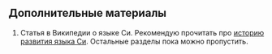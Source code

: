 ## Дополнительные материалы

1. Статья в Википедии о языке Си. Рекомендую прочитать про [историю развития языка Си](https://ru.wikipedia.org/wiki/%D0%A1%D0%B8_(%D1%8F%D0%B7%D1%8B%D0%BA_%D0%BF%D1%80%D0%BE%D0%B3%D1%80%D0%B0%D0%BC%D0%BC%D0%B8%D1%80%D0%BE%D0%B2%D0%B0%D0%BD%D0%B8%D1%8F)). Остальные разделы пока можно пропустить.